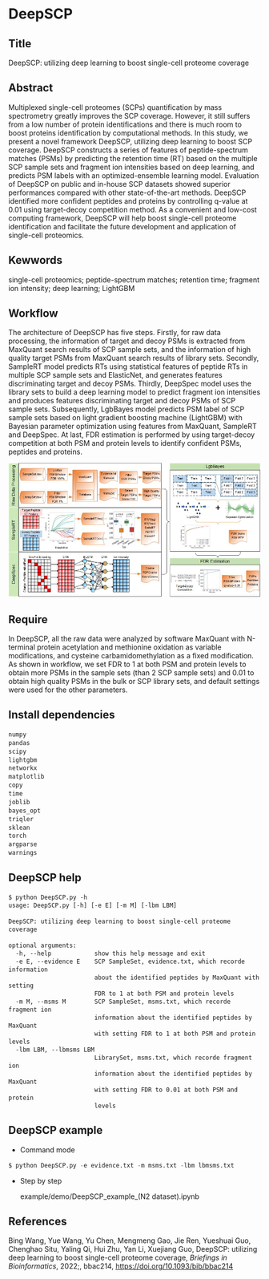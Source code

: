 # DeepSCP

## Title

DeepSCP: utilizing deep learning to boost single-cell proteome coverage



## Abstract

Multiplexed single-cell proteomes (SCPs) quantification by mass spectrometry greatly improves the SCP coverage. However, it still suffers from a low number of protein identifications and there is much room to boost proteins identification by computational methods. In this study, we present a novel framework DeepSCP, utilizing deep learning to boost SCP coverage. DeepSCP constructs a series of features of peptide-spectrum matches (PSMs) by predicting the retention time (RT) based on the multiple SCP sample sets and fragment ion intensities based on deep learning, and predicts PSM labels with an optimized-ensemble learning model. Evaluation of DeepSCP on public and in-house SCP datasets showed superior performances compared with other state-of-the-art methods. DeepSCP identified more confident peptides and proteins by controlling q-value at 0.01 using target-decoy competition method. As a convenient and low-cost computing framework, DeepSCP will help boost single-cell proteome identification and facilitate the future development and application of single-cell proteomics.



 ## Kewwords

single-cell proteomics; peptide-spectrum matches; retention time; fragment ion intensity; deep learning; LightGBM



## Workflow

The architecture of DeepSCP has five steps. Firstly, for raw data processing, the information of target and decoy PSMs is extracted from MaxQuant search results of SCP sample sets, and the information of high quality target PSMs from MaxQuant search results of library sets. Secondly, SampleRT model predicts RTs using statistical features of peptide RTs in multiple SCP sample sets and ElasticNet, and generates features discriminating target and decoy PSMs. Thirdly, DeepSpec model uses the library sets to build a deep learning model to predict fragment ion intensities and produces features discriminating target and decoy PSMs of SCP sample sets. Subsequently, LgbBayes model predicts PSM label of SCP sample sets based on light gradient boosting machine (LightGBM)  with Bayesian parameter optimization using features from MaxQuant, SampleRT and DeepSpec. At last, FDR estimation is performed by using target-decoy competition at both PSM and protein levels to identify confident PSMs, peptides and proteins.

<img src="Figure1.jpg">



## Require

In DeepSCP, all the raw data were analyzed by software MaxQuant with N-terminal protein acetylation and methionine oxidation as variable modifications, and cysteine carbamidomethylation as a fixed modification. As shown in workflow, we set FDR to 1 at both PSM and protein levels to obtain more PSMs in the sample sets (than 2 SCP sample sets) and 0.01 to obtain high quality PSMs in the bulk or SCP library sets, and default settings were used for the other parameters.



## Install dependencies

```python
numpy
pandas
scipy
lightgbm
networkx
matplotlib
copy
time
joblib
bayes_opt
triqler
sklean
torch
argparse
warnings
```



## DeepSCP help

```pyhton
$ python DeepSCP.py -h
usage: DeepSCP.py [-h] [-e E] [-m M] [-lbm LBM]

DeepSCP: utilizing deep learning to boost single-cell proteome coverage

optional arguments:
  -h, --help            show this help message and exit
  -e E, --evidence E    SCP SampleSet, evidence.txt, which recorde information
                        about the identified peptides by MaxQuant with setting
                        FDR to 1 at both PSM and protein levels
  -m M, --msms M        SCP SampleSet, msms.txt, which recorde fragment ion
                        information about the identified peptides by MaxQuant
                        with setting FDR to 1 at both PSM and protein levels
  -lbm LBM, --lbmsms LBM
                        LibrarySet, msms.txt, which recorde fragment ion
                        information about the identified peptides by MaxQuant
                        with setting FDR to 0.01 at both PSM and protein
                        levels

```

## DeepSCP example

- Command mode

```python
$ python DeepSCP.py -e evidence.txt -m msms.txt -lbm lbmsms.txt
```

- Step by step

  example/demo/DeepSCP_example_(N2 dataset).ipynb

## References

Bing Wang, Yue Wang, Yu Chen, Mengmeng Gao, Jie Ren, Yueshuai Guo, Chenghao Situ, Yaling Qi, Hui Zhu, Yan Li, Xuejiang Guo, DeepSCP: utilizing deep learning to boost single-cell proteome coverage, *Briefings in Bioinformatics*, 2022;, bbac214, https://doi.org/10.1093/bib/bbac214

